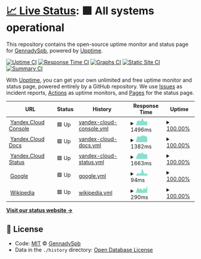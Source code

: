 # [📈 Live Status](https://GennadySpb.github.io/upptime-yandex-cloud): <!--live status--> **🟩 All systems operational**

This repository contains the open-source uptime monitor and status page for [GennadySpb](https://GennadySpb.github.io/upptime-yandex-cloud), powered by [Upptime](https://github.com/upptime/upptime).

[![Uptime CI](https://github.com/koj-co/upptime/workflows/Uptime%20CI/badge.svg)](https://github.com/koj-co/upptime/actions?query=workflow%3A%22Uptime+CI%22)
[![Response Time CI](https://github.com/koj-co/upptime/workflows/Response%20Time%20CI/badge.svg)](https://github.com/koj-co/upptime/actions?query=workflow%3A%22Response+Time+CI%22)
[![Graphs CI](https://github.com/koj-co/upptime/workflows/Graphs%20CI/badge.svg)](https://github.com/koj-co/upptime/actions?query=workflow%3A%22Graphs+CI%22)
[![Static Site CI](https://github.com/koj-co/upptime/workflows/Static%20Site%20CI/badge.svg)](https://github.com/koj-co/upptime/actions?query=workflow%3A%22Static+Site+CI%22)
[![Summary CI](https://github.com/koj-co/upptime/workflows/Summary%20CI/badge.svg)](https://github.com/koj-co/upptime/actions?query=workflow%3A%22Summary+CI%22)

With [Upptime](https://upptime.js.org), you can get your own unlimited and free uptime monitor and status page, powered entirely by a GitHub repository. We use [Issues](https://github.com/GennadySpb/upptime-yandex-cloud/issues) as incident reports, [Actions](https://github.com/GennadySpb/upptime-yandex-cloud/actions) as uptime monitors, and [Pages](https://GennadySpb.github.io/upptime-yandex-cloud) for the status page.

<!--start: status pages-->
<!-- This summary is generated by Upptime (https://github.com/upptime/upptime) -->
<!-- Do not edit this manually, your changes will be overwritten -->
<!-- prettier-ignore -->
| URL | Status | History | Response Time | Uptime |
| --- | ------ | ------- | ------------- | ------ |
| <img alt="" src="https://favicons.githubusercontent.com/console.cloud.yandex.ru" height="13"> [Yandex.Cloud Console](https://console.cloud.yandex.ru) | 🟩 Up | [yandex-cloud-console.yml](https://github.com/GennadySpb/upptime-yandex-cloud/commits/HEAD/history/yandex-cloud-console.yml) | <details><summary><img alt="Response time graph" src="./graphs/yandex-cloud-console/response-time-week.png" height="20"> 1496ms</summary><br><a href="https://GennadySpb.github.io/upptime-yandex-cloud/history/yandex-cloud-console"><img alt="Response time 1626" src="https://img.shields.io/endpoint?url=https%3A%2F%2Fraw.githubusercontent.com%2FGennadySpb%2Fupptime-yandex-cloud%2FHEAD%2Fapi%2Fyandex-cloud-console%2Fresponse-time.json"></a><br><a href="https://GennadySpb.github.io/upptime-yandex-cloud/history/yandex-cloud-console"><img alt="24-hour response time 1255" src="https://img.shields.io/endpoint?url=https%3A%2F%2Fraw.githubusercontent.com%2FGennadySpb%2Fupptime-yandex-cloud%2FHEAD%2Fapi%2Fyandex-cloud-console%2Fresponse-time-day.json"></a><br><a href="https://GennadySpb.github.io/upptime-yandex-cloud/history/yandex-cloud-console"><img alt="7-day response time 1496" src="https://img.shields.io/endpoint?url=https%3A%2F%2Fraw.githubusercontent.com%2FGennadySpb%2Fupptime-yandex-cloud%2FHEAD%2Fapi%2Fyandex-cloud-console%2Fresponse-time-week.json"></a><br><a href="https://GennadySpb.github.io/upptime-yandex-cloud/history/yandex-cloud-console"><img alt="30-day response time 1616" src="https://img.shields.io/endpoint?url=https%3A%2F%2Fraw.githubusercontent.com%2FGennadySpb%2Fupptime-yandex-cloud%2FHEAD%2Fapi%2Fyandex-cloud-console%2Fresponse-time-month.json"></a><br><a href="https://GennadySpb.github.io/upptime-yandex-cloud/history/yandex-cloud-console"><img alt="1-year response time 1626" src="https://img.shields.io/endpoint?url=https%3A%2F%2Fraw.githubusercontent.com%2FGennadySpb%2Fupptime-yandex-cloud%2FHEAD%2Fapi%2Fyandex-cloud-console%2Fresponse-time-year.json"></a></details> | <details><summary><a href="https://GennadySpb.github.io/upptime-yandex-cloud/history/yandex-cloud-console">100.00%</a></summary><a href="https://GennadySpb.github.io/upptime-yandex-cloud/history/yandex-cloud-console"><img alt="All-time uptime 100.00%" src="https://img.shields.io/endpoint?url=https%3A%2F%2Fraw.githubusercontent.com%2FGennadySpb%2Fupptime-yandex-cloud%2FHEAD%2Fapi%2Fyandex-cloud-console%2Fuptime.json"></a><br><a href="https://GennadySpb.github.io/upptime-yandex-cloud/history/yandex-cloud-console"><img alt="24-hour uptime 100.00%" src="https://img.shields.io/endpoint?url=https%3A%2F%2Fraw.githubusercontent.com%2FGennadySpb%2Fupptime-yandex-cloud%2FHEAD%2Fapi%2Fyandex-cloud-console%2Fuptime-day.json"></a><br><a href="https://GennadySpb.github.io/upptime-yandex-cloud/history/yandex-cloud-console"><img alt="7-day uptime 100.00%" src="https://img.shields.io/endpoint?url=https%3A%2F%2Fraw.githubusercontent.com%2FGennadySpb%2Fupptime-yandex-cloud%2FHEAD%2Fapi%2Fyandex-cloud-console%2Fuptime-week.json"></a><br><a href="https://GennadySpb.github.io/upptime-yandex-cloud/history/yandex-cloud-console"><img alt="30-day uptime 99.95%" src="https://img.shields.io/endpoint?url=https%3A%2F%2Fraw.githubusercontent.com%2FGennadySpb%2Fupptime-yandex-cloud%2FHEAD%2Fapi%2Fyandex-cloud-console%2Fuptime-month.json"></a><br><a href="https://GennadySpb.github.io/upptime-yandex-cloud/history/yandex-cloud-console"><img alt="1-year uptime 100.00%" src="https://img.shields.io/endpoint?url=https%3A%2F%2Fraw.githubusercontent.com%2FGennadySpb%2Fupptime-yandex-cloud%2FHEAD%2Fapi%2Fyandex-cloud-console%2Fuptime-year.json"></a></details>
| <img alt="" src="https://favicons.githubusercontent.com/cloud.yandex.ru" height="13"> [Yandex.Cloud Docs](https://cloud.yandex.ru/docs) | 🟩 Up | [yandex-cloud-docs.yml](https://github.com/GennadySpb/upptime-yandex-cloud/commits/HEAD/history/yandex-cloud-docs.yml) | <details><summary><img alt="Response time graph" src="./graphs/yandex-cloud-docs/response-time-week.png" height="20"> 1382ms</summary><br><a href="https://GennadySpb.github.io/upptime-yandex-cloud/history/yandex-cloud-docs"><img alt="Response time 1591" src="https://img.shields.io/endpoint?url=https%3A%2F%2Fraw.githubusercontent.com%2FGennadySpb%2Fupptime-yandex-cloud%2FHEAD%2Fapi%2Fyandex-cloud-docs%2Fresponse-time.json"></a><br><a href="https://GennadySpb.github.io/upptime-yandex-cloud/history/yandex-cloud-docs"><img alt="24-hour response time 1117" src="https://img.shields.io/endpoint?url=https%3A%2F%2Fraw.githubusercontent.com%2FGennadySpb%2Fupptime-yandex-cloud%2FHEAD%2Fapi%2Fyandex-cloud-docs%2Fresponse-time-day.json"></a><br><a href="https://GennadySpb.github.io/upptime-yandex-cloud/history/yandex-cloud-docs"><img alt="7-day response time 1382" src="https://img.shields.io/endpoint?url=https%3A%2F%2Fraw.githubusercontent.com%2FGennadySpb%2Fupptime-yandex-cloud%2FHEAD%2Fapi%2Fyandex-cloud-docs%2Fresponse-time-week.json"></a><br><a href="https://GennadySpb.github.io/upptime-yandex-cloud/history/yandex-cloud-docs"><img alt="30-day response time 1561" src="https://img.shields.io/endpoint?url=https%3A%2F%2Fraw.githubusercontent.com%2FGennadySpb%2Fupptime-yandex-cloud%2FHEAD%2Fapi%2Fyandex-cloud-docs%2Fresponse-time-month.json"></a><br><a href="https://GennadySpb.github.io/upptime-yandex-cloud/history/yandex-cloud-docs"><img alt="1-year response time 1591" src="https://img.shields.io/endpoint?url=https%3A%2F%2Fraw.githubusercontent.com%2FGennadySpb%2Fupptime-yandex-cloud%2FHEAD%2Fapi%2Fyandex-cloud-docs%2Fresponse-time-year.json"></a></details> | <details><summary><a href="https://GennadySpb.github.io/upptime-yandex-cloud/history/yandex-cloud-docs">100.00%</a></summary><a href="https://GennadySpb.github.io/upptime-yandex-cloud/history/yandex-cloud-docs"><img alt="All-time uptime 99.74%" src="https://img.shields.io/endpoint?url=https%3A%2F%2Fraw.githubusercontent.com%2FGennadySpb%2Fupptime-yandex-cloud%2FHEAD%2Fapi%2Fyandex-cloud-docs%2Fuptime.json"></a><br><a href="https://GennadySpb.github.io/upptime-yandex-cloud/history/yandex-cloud-docs"><img alt="24-hour uptime 100.00%" src="https://img.shields.io/endpoint?url=https%3A%2F%2Fraw.githubusercontent.com%2FGennadySpb%2Fupptime-yandex-cloud%2FHEAD%2Fapi%2Fyandex-cloud-docs%2Fuptime-day.json"></a><br><a href="https://GennadySpb.github.io/upptime-yandex-cloud/history/yandex-cloud-docs"><img alt="7-day uptime 100.00%" src="https://img.shields.io/endpoint?url=https%3A%2F%2Fraw.githubusercontent.com%2FGennadySpb%2Fupptime-yandex-cloud%2FHEAD%2Fapi%2Fyandex-cloud-docs%2Fuptime-week.json"></a><br><a href="https://GennadySpb.github.io/upptime-yandex-cloud/history/yandex-cloud-docs"><img alt="30-day uptime 99.96%" src="https://img.shields.io/endpoint?url=https%3A%2F%2Fraw.githubusercontent.com%2FGennadySpb%2Fupptime-yandex-cloud%2FHEAD%2Fapi%2Fyandex-cloud-docs%2Fuptime-month.json"></a><br><a href="https://GennadySpb.github.io/upptime-yandex-cloud/history/yandex-cloud-docs"><img alt="1-year uptime 99.74%" src="https://img.shields.io/endpoint?url=https%3A%2F%2Fraw.githubusercontent.com%2FGennadySpb%2Fupptime-yandex-cloud%2FHEAD%2Fapi%2Fyandex-cloud-docs%2Fuptime-year.json"></a></details>
| <img alt="" src="https://favicons.githubusercontent.com/status.cloud.yandex.ru" height="13"> [Yandex.Cloud Status](https://status.cloud.yandex.ru) | 🟩 Up | [yandex-cloud-status.yml](https://github.com/GennadySpb/upptime-yandex-cloud/commits/HEAD/history/yandex-cloud-status.yml) | <details><summary><img alt="Response time graph" src="./graphs/yandex-cloud-status/response-time-week.png" height="20"> 1663ms</summary><br><a href="https://GennadySpb.github.io/upptime-yandex-cloud/history/yandex-cloud-status"><img alt="Response time 1665" src="https://img.shields.io/endpoint?url=https%3A%2F%2Fraw.githubusercontent.com%2FGennadySpb%2Fupptime-yandex-cloud%2FHEAD%2Fapi%2Fyandex-cloud-status%2Fresponse-time.json"></a><br><a href="https://GennadySpb.github.io/upptime-yandex-cloud/history/yandex-cloud-status"><img alt="24-hour response time 1466" src="https://img.shields.io/endpoint?url=https%3A%2F%2Fraw.githubusercontent.com%2FGennadySpb%2Fupptime-yandex-cloud%2FHEAD%2Fapi%2Fyandex-cloud-status%2Fresponse-time-day.json"></a><br><a href="https://GennadySpb.github.io/upptime-yandex-cloud/history/yandex-cloud-status"><img alt="7-day response time 1663" src="https://img.shields.io/endpoint?url=https%3A%2F%2Fraw.githubusercontent.com%2FGennadySpb%2Fupptime-yandex-cloud%2FHEAD%2Fapi%2Fyandex-cloud-status%2Fresponse-time-week.json"></a><br><a href="https://GennadySpb.github.io/upptime-yandex-cloud/history/yandex-cloud-status"><img alt="30-day response time 1739" src="https://img.shields.io/endpoint?url=https%3A%2F%2Fraw.githubusercontent.com%2FGennadySpb%2Fupptime-yandex-cloud%2FHEAD%2Fapi%2Fyandex-cloud-status%2Fresponse-time-month.json"></a><br><a href="https://GennadySpb.github.io/upptime-yandex-cloud/history/yandex-cloud-status"><img alt="1-year response time 1665" src="https://img.shields.io/endpoint?url=https%3A%2F%2Fraw.githubusercontent.com%2FGennadySpb%2Fupptime-yandex-cloud%2FHEAD%2Fapi%2Fyandex-cloud-status%2Fresponse-time-year.json"></a></details> | <details><summary><a href="https://GennadySpb.github.io/upptime-yandex-cloud/history/yandex-cloud-status">100.00%</a></summary><a href="https://GennadySpb.github.io/upptime-yandex-cloud/history/yandex-cloud-status"><img alt="All-time uptime 100.00%" src="https://img.shields.io/endpoint?url=https%3A%2F%2Fraw.githubusercontent.com%2FGennadySpb%2Fupptime-yandex-cloud%2FHEAD%2Fapi%2Fyandex-cloud-status%2Fuptime.json"></a><br><a href="https://GennadySpb.github.io/upptime-yandex-cloud/history/yandex-cloud-status"><img alt="24-hour uptime 100.00%" src="https://img.shields.io/endpoint?url=https%3A%2F%2Fraw.githubusercontent.com%2FGennadySpb%2Fupptime-yandex-cloud%2FHEAD%2Fapi%2Fyandex-cloud-status%2Fuptime-day.json"></a><br><a href="https://GennadySpb.github.io/upptime-yandex-cloud/history/yandex-cloud-status"><img alt="7-day uptime 100.00%" src="https://img.shields.io/endpoint?url=https%3A%2F%2Fraw.githubusercontent.com%2FGennadySpb%2Fupptime-yandex-cloud%2FHEAD%2Fapi%2Fyandex-cloud-status%2Fuptime-week.json"></a><br><a href="https://GennadySpb.github.io/upptime-yandex-cloud/history/yandex-cloud-status"><img alt="30-day uptime 100.00%" src="https://img.shields.io/endpoint?url=https%3A%2F%2Fraw.githubusercontent.com%2FGennadySpb%2Fupptime-yandex-cloud%2FHEAD%2Fapi%2Fyandex-cloud-status%2Fuptime-month.json"></a><br><a href="https://GennadySpb.github.io/upptime-yandex-cloud/history/yandex-cloud-status"><img alt="1-year uptime 100.00%" src="https://img.shields.io/endpoint?url=https%3A%2F%2Fraw.githubusercontent.com%2FGennadySpb%2Fupptime-yandex-cloud%2FHEAD%2Fapi%2Fyandex-cloud-status%2Fuptime-year.json"></a></details>
| <img alt="" src="https://favicons.githubusercontent.com/www.google.com" height="13"> [Google](https://www.google.com) | 🟩 Up | [google.yml](https://github.com/GennadySpb/upptime-yandex-cloud/commits/HEAD/history/google.yml) | <details><summary><img alt="Response time graph" src="./graphs/google/response-time-week.png" height="20"> 94ms</summary><br><a href="https://GennadySpb.github.io/upptime-yandex-cloud/history/google"><img alt="Response time 92" src="https://img.shields.io/endpoint?url=https%3A%2F%2Fraw.githubusercontent.com%2FGennadySpb%2Fupptime-yandex-cloud%2FHEAD%2Fapi%2Fgoogle%2Fresponse-time.json"></a><br><a href="https://GennadySpb.github.io/upptime-yandex-cloud/history/google"><img alt="24-hour response time 72" src="https://img.shields.io/endpoint?url=https%3A%2F%2Fraw.githubusercontent.com%2FGennadySpb%2Fupptime-yandex-cloud%2FHEAD%2Fapi%2Fgoogle%2Fresponse-time-day.json"></a><br><a href="https://GennadySpb.github.io/upptime-yandex-cloud/history/google"><img alt="7-day response time 94" src="https://img.shields.io/endpoint?url=https%3A%2F%2Fraw.githubusercontent.com%2FGennadySpb%2Fupptime-yandex-cloud%2FHEAD%2Fapi%2Fgoogle%2Fresponse-time-week.json"></a><br><a href="https://GennadySpb.github.io/upptime-yandex-cloud/history/google"><img alt="30-day response time 102" src="https://img.shields.io/endpoint?url=https%3A%2F%2Fraw.githubusercontent.com%2FGennadySpb%2Fupptime-yandex-cloud%2FHEAD%2Fapi%2Fgoogle%2Fresponse-time-month.json"></a><br><a href="https://GennadySpb.github.io/upptime-yandex-cloud/history/google"><img alt="1-year response time 92" src="https://img.shields.io/endpoint?url=https%3A%2F%2Fraw.githubusercontent.com%2FGennadySpb%2Fupptime-yandex-cloud%2FHEAD%2Fapi%2Fgoogle%2Fresponse-time-year.json"></a></details> | <details><summary><a href="https://GennadySpb.github.io/upptime-yandex-cloud/history/google">100.00%</a></summary><a href="https://GennadySpb.github.io/upptime-yandex-cloud/history/google"><img alt="All-time uptime 100.00%" src="https://img.shields.io/endpoint?url=https%3A%2F%2Fraw.githubusercontent.com%2FGennadySpb%2Fupptime-yandex-cloud%2FHEAD%2Fapi%2Fgoogle%2Fuptime.json"></a><br><a href="https://GennadySpb.github.io/upptime-yandex-cloud/history/google"><img alt="24-hour uptime 100.00%" src="https://img.shields.io/endpoint?url=https%3A%2F%2Fraw.githubusercontent.com%2FGennadySpb%2Fupptime-yandex-cloud%2FHEAD%2Fapi%2Fgoogle%2Fuptime-day.json"></a><br><a href="https://GennadySpb.github.io/upptime-yandex-cloud/history/google"><img alt="7-day uptime 100.00%" src="https://img.shields.io/endpoint?url=https%3A%2F%2Fraw.githubusercontent.com%2FGennadySpb%2Fupptime-yandex-cloud%2FHEAD%2Fapi%2Fgoogle%2Fuptime-week.json"></a><br><a href="https://GennadySpb.github.io/upptime-yandex-cloud/history/google"><img alt="30-day uptime 100.00%" src="https://img.shields.io/endpoint?url=https%3A%2F%2Fraw.githubusercontent.com%2FGennadySpb%2Fupptime-yandex-cloud%2FHEAD%2Fapi%2Fgoogle%2Fuptime-month.json"></a><br><a href="https://GennadySpb.github.io/upptime-yandex-cloud/history/google"><img alt="1-year uptime 100.00%" src="https://img.shields.io/endpoint?url=https%3A%2F%2Fraw.githubusercontent.com%2FGennadySpb%2Fupptime-yandex-cloud%2FHEAD%2Fapi%2Fgoogle%2Fuptime-year.json"></a></details>
| <img alt="" src="https://favicons.githubusercontent.com/en.wikipedia.org" height="13"> [Wikipedia](https://en.wikipedia.org) | 🟩 Up | [wikipedia.yml](https://github.com/GennadySpb/upptime-yandex-cloud/commits/HEAD/history/wikipedia.yml) | <details><summary><img alt="Response time graph" src="./graphs/wikipedia/response-time-week.png" height="20"> 290ms</summary><br><a href="https://GennadySpb.github.io/upptime-yandex-cloud/history/wikipedia"><img alt="Response time 188" src="https://img.shields.io/endpoint?url=https%3A%2F%2Fraw.githubusercontent.com%2FGennadySpb%2Fupptime-yandex-cloud%2FHEAD%2Fapi%2Fwikipedia%2Fresponse-time.json"></a><br><a href="https://GennadySpb.github.io/upptime-yandex-cloud/history/wikipedia"><img alt="24-hour response time 457" src="https://img.shields.io/endpoint?url=https%3A%2F%2Fraw.githubusercontent.com%2FGennadySpb%2Fupptime-yandex-cloud%2FHEAD%2Fapi%2Fwikipedia%2Fresponse-time-day.json"></a><br><a href="https://GennadySpb.github.io/upptime-yandex-cloud/history/wikipedia"><img alt="7-day response time 290" src="https://img.shields.io/endpoint?url=https%3A%2F%2Fraw.githubusercontent.com%2FGennadySpb%2Fupptime-yandex-cloud%2FHEAD%2Fapi%2Fwikipedia%2Fresponse-time-week.json"></a><br><a href="https://GennadySpb.github.io/upptime-yandex-cloud/history/wikipedia"><img alt="30-day response time 238" src="https://img.shields.io/endpoint?url=https%3A%2F%2Fraw.githubusercontent.com%2FGennadySpb%2Fupptime-yandex-cloud%2FHEAD%2Fapi%2Fwikipedia%2Fresponse-time-month.json"></a><br><a href="https://GennadySpb.github.io/upptime-yandex-cloud/history/wikipedia"><img alt="1-year response time 188" src="https://img.shields.io/endpoint?url=https%3A%2F%2Fraw.githubusercontent.com%2FGennadySpb%2Fupptime-yandex-cloud%2FHEAD%2Fapi%2Fwikipedia%2Fresponse-time-year.json"></a></details> | <details><summary><a href="https://GennadySpb.github.io/upptime-yandex-cloud/history/wikipedia">100.00%</a></summary><a href="https://GennadySpb.github.io/upptime-yandex-cloud/history/wikipedia"><img alt="All-time uptime 100.00%" src="https://img.shields.io/endpoint?url=https%3A%2F%2Fraw.githubusercontent.com%2FGennadySpb%2Fupptime-yandex-cloud%2FHEAD%2Fapi%2Fwikipedia%2Fuptime.json"></a><br><a href="https://GennadySpb.github.io/upptime-yandex-cloud/history/wikipedia"><img alt="24-hour uptime 100.00%" src="https://img.shields.io/endpoint?url=https%3A%2F%2Fraw.githubusercontent.com%2FGennadySpb%2Fupptime-yandex-cloud%2FHEAD%2Fapi%2Fwikipedia%2Fuptime-day.json"></a><br><a href="https://GennadySpb.github.io/upptime-yandex-cloud/history/wikipedia"><img alt="7-day uptime 100.00%" src="https://img.shields.io/endpoint?url=https%3A%2F%2Fraw.githubusercontent.com%2FGennadySpb%2Fupptime-yandex-cloud%2FHEAD%2Fapi%2Fwikipedia%2Fuptime-week.json"></a><br><a href="https://GennadySpb.github.io/upptime-yandex-cloud/history/wikipedia"><img alt="30-day uptime 100.00%" src="https://img.shields.io/endpoint?url=https%3A%2F%2Fraw.githubusercontent.com%2FGennadySpb%2Fupptime-yandex-cloud%2FHEAD%2Fapi%2Fwikipedia%2Fuptime-month.json"></a><br><a href="https://GennadySpb.github.io/upptime-yandex-cloud/history/wikipedia"><img alt="1-year uptime 100.00%" src="https://img.shields.io/endpoint?url=https%3A%2F%2Fraw.githubusercontent.com%2FGennadySpb%2Fupptime-yandex-cloud%2FHEAD%2Fapi%2Fwikipedia%2Fuptime-year.json"></a></details>

<!--end: status pages-->

[**Visit our status website →**](https://GennadySpb.github.io/upptime-yandex-cloud)

## 📄 License

- Code: [MIT](./LICENSE) © [GennadySpb](https://GennadySpb.github.io/upptime-yandex-cloud)
- Data in the `./history` directory: [Open Database License](https://opendatacommons.org/licenses/odbl/1-0/)
